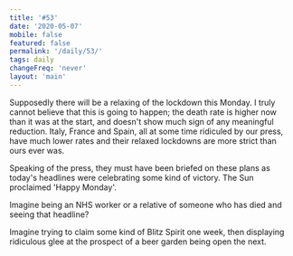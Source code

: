 ```yaml
---
title: '#53'
date: '2020-05-07'
mobile: false
featured: false
permalink: '/daily/53/'
tags: daily
changeFreq: 'never'
layout: 'main'
---
```


Supposedly there will be a relaxing of the lockdown this Monday. I truly cannot believe that this is going to happen; the death rate is higher now than it was at the start, and doesn't show much sign of any meaningful reduction. Italy, France and Spain, all at some time ridiculed by our press, have much lower rates and their relaxed lockdowns are more strict than ours ever was.

Speaking of the press, they must have been briefed on these plans as today's headlines were celebrating some kind of victory. The Sun proclaimed 'Happy Monday'.

Imagine being an NHS worker or a relative of someone who has died and seeing that headline?

Imagine trying to claim some kind of Blitz Spirit one week, then displaying ridiculous glee at the prospect of a beer garden being open the next.
